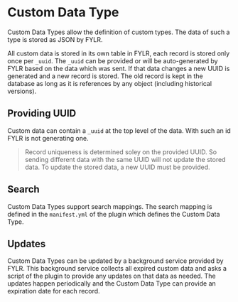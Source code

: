 # Custom Data Type

Custom Data Types allow the definition of custom types. The data of such a type is stored as JSON by FYLR.

All custom data is stored in its own table in FYLR, each record is stored only once per `_uuid`. The `_uuid` can be provided or will be auto-generated by FYLR based on the data which was sent. If that data changes a new UUID is generated and a new record is stored. The old record is kept in the database as long as it is references by any object (including historical versions).

## Providing UUID

Custom data can contain a `_uuid` at the top level of the data. With such an id FYLR is not generating one.

> Record uniqueness is determined soley on the provided UUID. So sending different data with the same UUID will not update the stored data. To update the stored data, a new UUID must be provided.

## Search

Custom Data Types support search mappings. The search mapping is defined in the `manifest.yml` of the plugin which defines the Custom Data Type.

## Updates

Custom Data Types can be updated by a background service provided by FYLR. This background service collects all expired custom data and asks a script of the plugin to provide any updates on that data as needed. The updates happen periodically and the Custom Data Type can provide an expiration date for each record.









